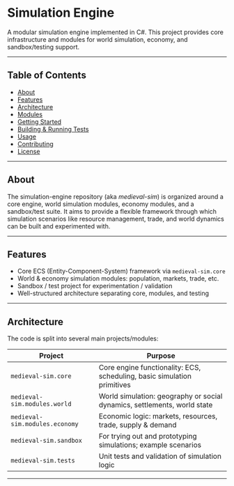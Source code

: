 # Simulation Engine

A modular simulation engine implemented in C#. This project provides core infrastructure and modules for world simulation, economy, and sandbox/testing support.

---

## Table of Contents

- [About](#about)  
- [Features](#features)  
- [Architecture](#architecture)  
- [Modules](#modules)  
- [Getting Started](#getting-started)  
- [Building & Running Tests](#building--running-tests)  
- [Usage](#usage)  
- [Contributing](#contributing)  
- [License](#license)

---

## About

The simulation-engine repository (aka *medieval-sim*) is organized around a core engine, world simulation modules, economy modules, and a sandbox/test suite. It aims to provide a flexible framework through which simulation scenarios like resource management, trade, and world dynamics can be built and experimented with.

---

## Features

- Core ECS (Entity-Component-System) framework via `medieval-sim.core`  
- World & economy simulation modules: population, markets, trade, etc.  
- Sandbox / test project for experimentation / validation  
- Well-structured architecture separating core, modules, and testing  

---

## Architecture

The code is split into several main projects/modules:

| Project | Purpose |
|---|---|
| `medieval-sim.core` | Core engine functionality: ECS, scheduling, basic simulation primitives |
| `medieval-sim.modules.world` | World simulation: geography or social dynamics, settlements, world state |
| `medieval-sim.modules.economy` | Economic logic: markets, resources, trade, supply & demand |
| `medieval-sim.sandbox` | For trying out and prototyping simulations; example scenarios |
| `medieval-sim.tests` | Unit tests and validation of simulation logic |

---
